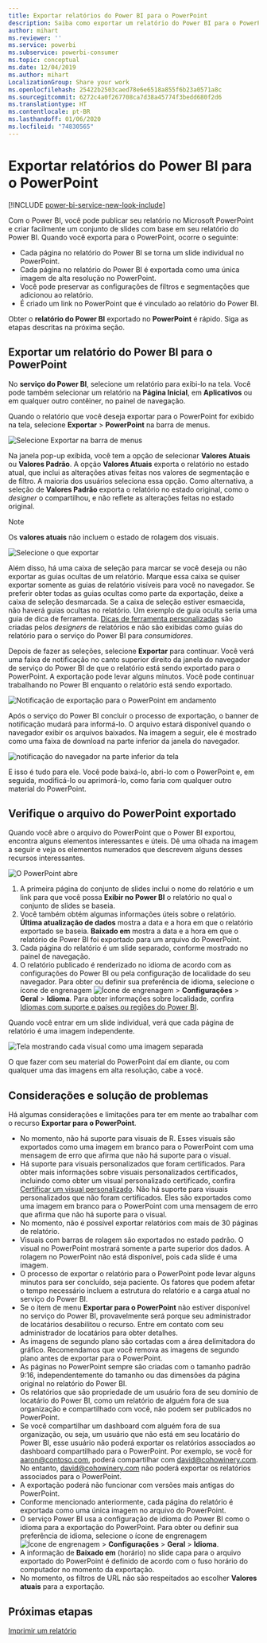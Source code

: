 ```yaml
---
title: Exportar relatórios do Power BI para o PowerPoint
description: Saiba como exportar um relatório do Power BI para o PowerPoint.
author: mihart
ms.reviewer: ''
ms.service: powerbi
ms.subservice: powerbi-consumer
ms.topic: conceptual
ms.date: 12/04/2019
ms.author: mihart
LocalizationGroup: Share your work
ms.openlocfilehash: 25422b2503caed78e6e6518a855f6b23a0571a8c
ms.sourcegitcommit: 6272c4a0f267708ca7d38a45774f3bedd680f2d6
ms.translationtype: HT
ms.contentlocale: pt-BR
ms.lasthandoff: 01/06/2020
ms.locfileid: "74830565"
---
```

# <a name="export-reports-from-power-bi-to-powerpoint"></a>Exportar relatórios do Power BI para o PowerPoint

[!INCLUDE [power-bi-service-new-look-include](../includes/power-bi-service-new-look-include.md)]

Com o Power BI, você pode publicar seu relatório no Microsoft PowerPoint e criar facilmente um conjunto de slides com base em seu relatório do Power BI. Quando você exporta para o PowerPoint, ocorre o seguinte:

* Cada página no relatório do Power BI se torna um slide individual no PowerPoint.
* Cada página no relatório do Power BI é exportada como uma única imagem de alta resolução no PowerPoint.
* Você pode preservar as configurações de filtros e segmentações que adicionou ao relatório.
* É criado um link no PowerPoint que é vinculado ao relatório do Power BI.

Obter o **relatório do Power BI** exportado no **PowerPoint** é rápido. Siga as etapas descritas na próxima seção.

## <a name="export-your-power-bi-report-to-powerpoint"></a>Exportar um relatório do Power BI para o PowerPoint
No **serviço do Power BI**, selecione um relatório para exibi-lo na tela. Você pode também selecionar um relatório na **Página Inicial**, em **Aplicativos** ou em qualquer outro contêiner, no painel de navegação.

Quando o relatório que você deseja exportar para o PowerPoint for exibido na tela, selecione **Exportar** > **PowerPoint** na barra de menus.

![Selecione Exportar na barra de menus](media/end-user-powerpoint/power-bi-export.png)

Na janela pop-up exibida, você tem a opção de selecionar **Valores Atuais** ou **Valores Padrão**. A opção **Valores Atuais** exporta o relatório no estado atual, que inclui as alterações ativas feitas nos valores de segmentação e de filtro. A maioria dos usuários seleciona essa opção. Como alternativa, a seleção de **Valores Padrão** exporta o relatório no estado original, como o *designer* o compartilhou, e não reflete as alterações feitas no estado original.

> [!NOTE]
> Os **valores atuais** não incluem o estado de rolagem dos visuais.

![Selecione o que exportar](media/end-user-powerpoint/power-bi-current-values.png)
 
Além disso, há uma caixa de seleção para marcar se você deseja ou não exportar as guias ocultas de um relatório. Marque essa caixa se quiser exportar somente as guias de relatório visíveis para você no navegador. Se preferir obter todas as guias ocultas como parte da exportação, deixe a caixa de seleção desmarcada. Se a caixa de seleção estiver esmaecida, não haverá guias ocultas no relatório. Um exemplo de guia oculta seria uma guia de dica de ferramenta. [Dicas de ferramenta personalizadas](../desktop-tooltips.md) são criadas pelos *designers* de relatórios e não são exibidas como guias do relatório para o serviço do Power BI para *consumidores*. 

Depois de fazer as seleções, selecione **Exportar** para continuar. Você verá uma faixa de notificação no canto superior direito da janela do navegador de serviço do Power BI de que o relatório está sendo exportado para o PowerPoint. A exportação pode levar alguns minutos. Você pode continuar trabalhando no Power BI enquanto o relatório está sendo exportado.

![Notificação de exportação para o PowerPoint em andamento](media/end-user-powerpoint/power-bi-export-progress.png)

Após o serviço do Power BI concluir o processo de exportação, o banner de notificação mudará para informá-lo. O arquivo estará disponível quando o navegador exibir os arquivos baixados. Na imagem a seguir, ele é mostrado como uma faixa de download na parte inferior da janela do navegador.

![notificação do navegador na parte inferior da tela](media/end-user-powerpoint/power-bi-browsers.png)

E isso é tudo para ele. Você pode baixá-lo, abri-lo com o PowerPoint e, em seguida, modificá-lo ou aprimorá-lo, como faria com qualquer outro material do PowerPoint.

## <a name="check-out-your-exported-powerpoint-file"></a>Verifique o arquivo do PowerPoint exportado
Quando você abre o arquivo do PowerPoint que o Power BI exportou, encontra alguns elementos interessantes e úteis. Dê uma olhada na imagem a seguir e veja os elementos numerados que descrevem alguns desses recursos interessantes.

![O PowerPoint abre](media/end-user-powerpoint/power-bi-powerpoint.png)

1. A primeira página do conjunto de slides inclui o nome do relatório e um link para que você possa **Exibir no Power BI** o relatório no qual o conjunto de slides se baseia.
2. Você também obtém algumas informações úteis sobre o relatório. **Última atualização de dados** mostra a data e a hora em que o relatório exportado se baseia. **Baixado em** mostra a data e a hora em que o relatório de Power BI foi exportado para um arquivo do PowerPoint.
3. Cada página do relatório é um slide separado, conforme mostrado no painel de navegação. 
4. O relatório publicado é renderizado no idioma de acordo com as configurações do Power BI ou pela configuração de localidade do seu navegador. Para obter ou definir sua preferência de idioma, selecione o ícone de engrenagem ![Ícone de engrenagem](media/end-user-powerpoint/power-bi-settings-icon.png) > **Configurações** > **Geral** > **Idioma**. Para obter informações sobre localidade, confira [Idiomas com suporte e países ou regiões do Power BI](../supported-languages-countries-regions.md).


Quando você entrar em um slide individual, verá que cada página de relatório é uma imagem independente.

![Tela mostrando cada visual como uma imagem separada](media/end-user-powerpoint/power-bi-images.png)

O que fazer com seu material do PowerPoint daí em diante, ou com qualquer uma das imagens em alta resolução, cabe a você.

## <a name="considerations-and-troubleshooting"></a>Considerações e solução de problemas
Há algumas considerações e limitações para ter em mente ao trabalhar com o recurso **Exportar para o PowerPoint**.

* No momento, não há suporte para visuais de R. Esses visuais são exportados como uma imagem em branco para o PowerPoint com uma mensagem de erro que afirma que não há suporte para o visual.
* Há suporte para visuais personalizados que foram certificados. Para obter mais informações sobre visuais personalizados certificados, incluindo como obter um visual personalizado certificado, confira [Certificar um visual personalizado](../developer/power-bi-custom-visuals-certified.md). Não há suporte para visuais personalizados que não foram certificados. Eles são exportados como uma imagem em branco para o PowerPoint com uma mensagem de erro que afirma que não há suporte para o visual.
* No momento, não é possível exportar relatórios com mais de 30 páginas de relatório.
* Visuais com barras de rolagem são exportados no estado padrão. O visual no PowerPoint mostrará somente a parte superior dos dados. A rolagem no PowerPoint não está disponível, pois cada slide é uma imagem. 
* O processo de exportar o relatório para o PowerPoint pode levar alguns minutos para ser concluído, seja paciente. Os fatores que podem afetar o tempo necessário incluem a estrutura do relatório e a carga atual no serviço do Power BI.
* Se o item de menu **Exportar para o PowerPoint** não estiver disponível no serviço do Power BI, provavelmente será porque seu administrador de locatários desabilitou o recurso. Entre em contato com seu administrador de locatários para obter detalhes.
* As imagens de segundo plano são cortadas com a área delimitadora do gráfico. Recomendamos que você remova as imagens de segundo plano antes de exportar para o PowerPoint.
* As páginas no PowerPoint sempre são criadas com o tamanho padrão 9:16, independentemente do tamanho ou das dimensões da página original no relatório do Power BI.
* Os relatórios que são propriedade de um usuário fora de seu domínio de locatário do Power BI, como um relatório de alguém fora de sua organização e compartilhado com você, não podem ser publicados no PowerPoint.
* Se você compartilhar um dashboard com alguém fora de sua organização, ou seja, um usuário que não está em seu locatário do Power BI, esse usuário não poderá exportar os relatórios associados ao dashboard compartilhado para o PowerPoint. Por exemplo, se você for aaron@contoso.com, poderá compartilhar com david@cohowinery.com. No entanto, david@cohowinery.com não poderá exportar os relatórios associados para o PowerPoint.
* A exportação poderá não funcionar com versões mais antigas do PowerPoint.
* Conforme mencionado anteriormente, cada página do relatório é exportada como uma única imagem no arquivo do PowerPoint.
* O serviço Power BI usa a configuração de idioma do Power BI como o idioma para a exportação do PowerPoint. Para obter ou definir sua preferência de idioma, selecione o ícone de engrenagem ![Ícone de engrenagem](media/end-user-powerpoint/power-bi-settings-icon.png) > **Configurações** > **Geral** > **Idioma**.
* A informação de **Baixado em** (horário) no slide capa para o arquivo exportado do PowerPoint é definido de acordo com o fuso horário do computador no momento da exportação.
* No momento, os filtros de URL não são respeitados ao escolher **Valores atuais** para a exportação.

## <a name="next-steps"></a>Próximas etapas
[Imprimir um relatório](end-user-print.md)
